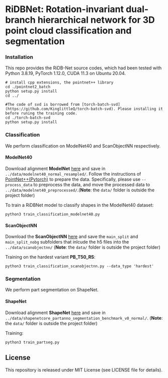 # RiDBNet: Rotation-invariant dual-branch hierarchical network for 3D point cloud classification and segmentation

### Installation
This repo provides the RiDB-Net source codes, which had been tested with Python 3.8.19, PyTorch 1.12.0, CUDA 11.3 on Ubuntu 20.04.  
```
# install cpp extensions, the pointnet++ library
cd ./pointnet2_batch
python setup.py install
cd ../

#The code of svd is borrowed from [torch-batch-svd](https://github.com/KinglittleQ/torch-batch-svd). Please installing it before runing the training code. 
cd ./torch-batch-svd
python setup.py install
```

### Classification
We perform classification on ModelNet40 and ScanObjectNN respectively.


#### ModelNet40

Download alignment **ModelNet** [here](https://shapenet.cs.stanford.edu/media/modelnet40_normal_resampled.zip) and save in `../data/modelnet40_normal_resampled/`. Follow the instructions of [PointNet++(Pytorch)](https://github.com/yanx27/Pointnet_Pointnet2_pytorch) to prepare the data. Specifically, please use `--process_data` to preprocess the data, and move the processed data to `../data/modelnet40_preprocessed/`.(**Note**: the `data/` folder is outside the project folder)

To train a RiDBNet model to classify shapes in the ModelNet40 dataset:
```
python3 train_classification_modelnet40.py

```
#### ScanObjectNN
Download the **ScanObjectNN** [here](https://hkust-vgd.github.io/scanobjectnn/) and save the `main_split` and `main_split_nobg` subfolders that inlcude the h5 files into the `../data/scanobjectnn/` (**Note**: the `data/` folder is outside the project folder)

Training on the hardest variant **PB_T50_RS**:
```
python3 train_classification_scanobjectnn.py --data_type 'hardest'
```

### Segmentation
We perform part segmentation on ShapeNet.

#### ShapeNet
Download alignment **ShapeNet** [here](https://shapenet.cs.stanford.edu/media/shapenetcore_partanno_segmentation_benchmark_v0_normal.zip)  and save in `../data/shapenetcore_partanno_segmentation_benchmark_v0_normal/`. (**Note**: the `data/` folder is outside the project folder)

Training:
```
python3 train_partseg.py
```

## License
This repository is released under MIT License (see LICENSE file for details).
